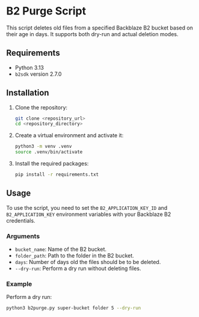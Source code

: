 # B2 Purge Script

This script deletes old files from a specified Backblaze B2 bucket based on their age in days. It supports both dry-run and actual deletion modes.

## Requirements

- Python 3.13
- `b2sdk` version 2.7.0

## Installation

1. Clone the repository:
    ```sh
    git clone <repository_url>
    cd <repository_directory>
    ```

2. Create a virtual environment and activate it:
    ```sh
    python3 -m venv .venv
    source .venv/bin/activate
    ```

3. Install the required packages:
    ```sh
    pip install -r requirements.txt
    ```

## Usage

To use the script, you need to set the `B2_APPLICATION_KEY_ID` and `B2_APPLICATION_KEY` environment variables with your Backblaze B2 credentials.

### Arguments

- `bucket_name`: Name of the B2 bucket.
- `folder_path`: Path to the folder in the B2 bucket.
- `days`: Number of days old the files should be to be deleted.
- `--dry-run`: Perform a dry run without deleting files.

### Example

Perform a dry run:
```sh
python3 b2purge.py super-bucket folder 5 --dry-run
```